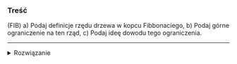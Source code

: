 ### Treść
(FIB)
a) Podaj definicje rzędu drzewa w kopcu Fibbonaciego, 
b) Podaj górne ograniczenie na ten rząd, 
c) Podaj ideę dowodu tego ograniczenia.

------
<details><summary>Rozwiązanie</summary>
<p>

